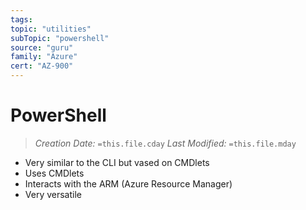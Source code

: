 ```yaml
---
tags:
topic: "utilities"
subTopic: "powershell"
source: "guru"
family: "Azure"
cert: "AZ-900"
---
```

# PowerShell
> *Creation Date:* `=this.file.cday`
> *Last Modified:* `=this.file.mday`

- Very similar to the CLI but vased on CMDlets
- Uses CMDlets
- Interacts with the ARM (Azure Resource Manager)
- Very versatile